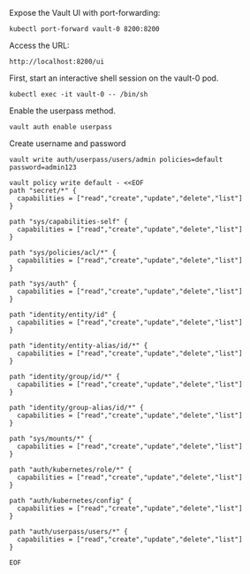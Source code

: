 Expose the Vault UI with port-forwarding:
```shell
kubectl port-forward vault-0 8200:8200
```

Access the URL:
```
http://localhost:8200/ui
```

First, start an interactive shell session on the vault-0 pod.
```shell
kubectl exec -it vault-0 -- /bin/sh
```

Enable the userpass method.

```shell
vault auth enable userpass
```

Create username and password
```shell
vault write auth/userpass/users/admin policies=default password=admin123
```

```shell
vault policy write default - <<EOF
path "secret/*" {
  capabilities = ["read","create","update","delete","list"]
}

path "sys/capabilities-self" {
  capabilities = ["read","create","update","delete","list"]
}

path "sys/policies/acl/*" {
  capabilities = ["read","create","update","delete","list"]
}

path "sys/auth" {
  capabilities = ["read","create","update","delete","list"]
}

path "identity/entity/id" {
  capabilities = ["read","create","update","delete","list"]
}

path "identity/entity-alias/id/*" {
  capabilities = ["read","create","update","delete","list"]
}

path "identity/group/id/*" {
  capabilities = ["read","create","update","delete","list"]
}

path "identity/group-alias/id/*" {
  capabilities = ["read","create","update","delete","list"]
}

path "sys/mounts/*" {
  capabilities = ["read","create","update","delete","list"]
}

path "auth/kubernetes/role/*" {
  capabilities = ["read","create","update","delete","list"]
}

path "auth/kubernetes/config" {
  capabilities = ["read","create","update","delete","list"]
}

path "auth/userpass/users/*" {
  capabilities = ["read","create","update","delete","list"]
}

EOF
```

